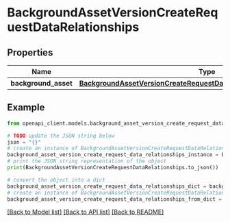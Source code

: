 # BackgroundAssetVersionCreateRequestDataRelationships


## Properties

Name | Type | Description | Notes
------------ | ------------- | ------------- | -------------
**background_asset** | [**BackgroundAssetVersionCreateRequestDataRelationshipsBackgroundAsset**](BackgroundAssetVersionCreateRequestDataRelationshipsBackgroundAsset.md) |  | 

## Example

```python
from openapi_client.models.background_asset_version_create_request_data_relationships import BackgroundAssetVersionCreateRequestDataRelationships

# TODO update the JSON string below
json = "{}"
# create an instance of BackgroundAssetVersionCreateRequestDataRelationships from a JSON string
background_asset_version_create_request_data_relationships_instance = BackgroundAssetVersionCreateRequestDataRelationships.from_json(json)
# print the JSON string representation of the object
print(BackgroundAssetVersionCreateRequestDataRelationships.to_json())

# convert the object into a dict
background_asset_version_create_request_data_relationships_dict = background_asset_version_create_request_data_relationships_instance.to_dict()
# create an instance of BackgroundAssetVersionCreateRequestDataRelationships from a dict
background_asset_version_create_request_data_relationships_from_dict = BackgroundAssetVersionCreateRequestDataRelationships.from_dict(background_asset_version_create_request_data_relationships_dict)
```
[[Back to Model list]](../README.md#documentation-for-models) [[Back to API list]](../README.md#documentation-for-api-endpoints) [[Back to README]](../README.md)


